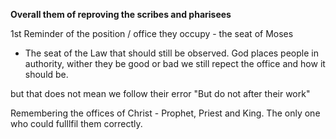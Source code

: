 **Overall them of reproving the scribes and pharisees**

1st Reminder of the position / office they occupy - the seat of Moses
- The seat of the Law that should still be observed.
God places people in authority, wither they be good or bad we still repect the office and how it should be.

but that does not mean we follow their error
"But do not after their work"

Remembering the offices of Christ - Prophet, Priest and King.
The only one who could fulllfil them correctly.